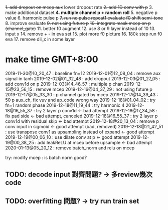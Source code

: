 

~~1. add dropout on mcep aux~~  lower dropout rate
~~2. add 1D conv with p~~
3. make additional dataset
**4. multiple channel p + random roll**
5. negative p value
6. harmonic pulse p
~~7. run no pulse repeat1 evaluate f0 shift semi-tone~~
8. improve evaluate
~~9. not using future p~~
~~10. integrate mask mcep on p (channel_gate)~~
11. better f0 augment
12. use 8 or 9 layer instead of 10
13. input x
14. remove + - in eva set
15. plot more f0 picture
16. 180k step run f0 eva
17. remove dil_x  in some layer

# make time GMT+8:00



2019-11-30@10_20_47 : baseline fn=12
2019-12-01@12_08_04 : remove aux signal in tanh
2019-12-02@01_32_48 : add dropout
2019-12-03@01_27_05 : add conv1d on p
2019-12-03@14_46_57 : multiple p chan
2019-12-15@23_56_15 : remove mcep
2019-12-16@04_37_29 : not using future p
2019-12-17@05_33_30 : p channel gated by mcep
2019-12-17@14_39_43 : 50 p aux_ch, fix vuv and ap_code wrong way
2019-12-18@01_04_02 : try fn=1 random phase
2019-12-18@11_19_44 : try harmonic 4
2019-12-18@16_55_37 : try 2 layer p conv1d <- bad attempt
2019-12-18@17_34_58 : fix pad side <- bad attempt, canceled
2019-12-18@16_55_37 : try 2 layer p conv1d with residual skip <- bad attempt
2019-12-18@20_13_04 : remove p conv input in sigmoid <- good attempt (bad, removed)
2019-12-18@21_42_51 : use transpose conv1 as upsampling instead of expand <- good attempt
2019-12-19@00_06_10 : use dilate conv at p <- good attempt
2019-12-19@00_38_25 : add leakReLU at mcep before upsample <- bad attempt
2020-01-13@05_20_12 : remove batch_norm and relu on mcep


try: modify mcep : is batch norm good?

## TODO: decode input 對齊問題? -> 多review幾次code
## TODO: overfitting 問題? -> try run train set